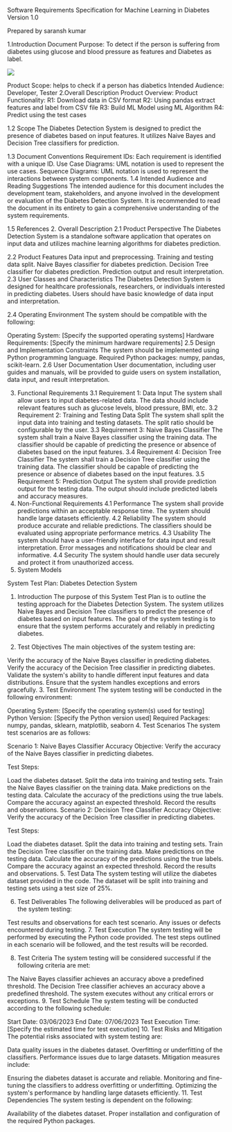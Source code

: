 Software Requirements Specification
for
Machine Learning in Diabetes
Version 1.0
 
 
 
Prepared by
saransh kumar  
 
 
 
 
1.Introduction
Document Purpose: To detect if the person is suffering from diabetes using glucose and blood pressure as features and Diabetes as label.

<img src="https://github.com/github/AS_AI_ML/unnamed.png">


Product Scope: helps to check if a person has diabetics
Intended Audience: Developer, Tester
2.Overall Description
Product Overview:
Product Functionality:
 	R1: Download data in CSV format
 	R2: Using pandas extract features and label from CSV file
 	R3: Build ML Model using ML Algorithm
 	R4: Predict using the test cases 

1.2 Scope
The Diabetes Detection System is designed to predict the presence of diabetes based on input features. It utilizes Naive Bayes and Decision Tree classifiers for prediction.

1.3 Document Conventions
Requirement IDs: Each requirement is identified with a unique ID.
Use Case Diagrams: UML notation is used to represent the use cases.
Sequence Diagrams: UML notation is used to represent the interactions between system components.
1.4 Intended Audience and Reading Suggestions
The intended audience for this document includes the development team, stakeholders, and anyone involved in the development or evaluation of the Diabetes Detection System. It is recommended to read the document in its entirety to gain a comprehensive understanding of the system requirements.

1.5 References
2. Overall Description
2.1 Product Perspective
The Diabetes Detection System is a standalone software application that operates on input data and utilizes machine learning algorithms for diabetes prediction.

2.2 Product Features
Data input and preprocessing.
Training and testing data split.
Naive Bayes classifier for diabetes prediction.
Decision Tree classifier for diabetes prediction.
Prediction output and result interpretation.
2.3 User Classes and Characteristics
The Diabetes Detection System is designed for healthcare professionals, researchers, or individuals interested in predicting diabetes. Users should have basic knowledge of data input and interpretation.

2.4 Operating Environment
The system should be compatible with the following:

Operating System: [Specify the supported operating systems]
Hardware Requirements: [Specify the minimum hardware requirements]
2.5 Design and Implementation Constraints
The system should be implemented using Python programming language.
Required Python packages: numpy, pandas, scikit-learn.
2.6 User Documentation
User documentation, including user guides and manuals, will be provided to guide users on system installation, data input, and result interpretation.

3. Functional Requirements
3.1 Requirement 1: Data Input
The system shall allow users to input diabetes-related data.
The data should include relevant features such as glucose levels, blood pressure, BMI, etc.
3.2 Requirement 2: Training and Testing Data Split
The system shall split the input data into training and testing datasets.
The split ratio should be configurable by the user.
3.3 Requirement 3: Naive Bayes Classifier
The system shall train a Naive Bayes classifier using the training data.
The classifier should be capable of predicting the presence or absence of diabetes based on the input features.
3.4 Requirement 4: Decision Tree Classifier
The system shall train a Decision Tree classifier using the training data.
The classifier should be capable of predicting the presence or absence of diabetes based on the input features.
3.5 Requirement 5: Prediction Output
The system shall provide prediction output for the testing data.
The output should include predicted labels and accuracy measures.
4. Non-Functional Requirements
4.1 Performance
The system shall provide predictions within an acceptable response time.
The system should handle large datasets efficiently.
4.2 Reliability
The system should produce accurate and reliable predictions.
The classifiers should be evaluated using appropriate performance metrics.
4.3 Usability
The system should have a user-friendly interface for data input and result interpretation.
Error messages and notifications should be clear and informative.
4.4 Security
The system should handle user data securely and protect it from unauthorized access.
5. System Models



System Test Plan: Diabetes Detection System
1. Introduction
The purpose of this System Test Plan is to outline the testing approach for the Diabetes Detection System. The system utilizes Naive Bayes and Decision Tree classifiers to predict the presence of diabetes based on input features. The goal of the system testing is to ensure that the system performs accurately and reliably in predicting diabetes.

2. Test Objectives
The main objectives of the system testing are:

Verify the accuracy of the Naive Bayes classifier in predicting diabetes.
Verify the accuracy of the Decision Tree classifier in predicting diabetes.
Validate the system's ability to handle different input features and data distributions.
Ensure that the system handles exceptions and errors gracefully.
3. Test Environment
The system testing will be conducted in the following environment:

Operating System: [Specify the operating system(s) used for testing]
Python Version: [Specify the Python version used]
Required Packages: numpy, pandas, sklearn, matplotlib, seaborn
4. Test Scenarios
The system test scenarios are as follows:

Scenario 1: Naive Bayes Classifier Accuracy
Objective: Verify the accuracy of the Naive Bayes classifier in predicting diabetes.

Test Steps:

Load the diabetes dataset.
Split the data into training and testing sets.
Train the Naive Bayes classifier on the training data.
Make predictions on the testing data.
Calculate the accuracy of the predictions using the true labels.
Compare the accuracy against an expected threshold.
Record the results and observations.
Scenario 2: Decision Tree Classifier Accuracy
Objective: Verify the accuracy of the Decision Tree classifier in predicting diabetes.

Test Steps:

Load the diabetes dataset.
Split the data into training and testing sets.
Train the Decision Tree classifier on the training data.
Make predictions on the testing data.
Calculate the accuracy of the predictions using the true labels.
Compare the accuracy against an expected threshold.
Record the results and observations.
5. Test Data
The system testing will utilize the diabetes dataset provided in the code. The dataset will be split into training and testing sets using a test size of 25%.

6. Test Deliverables
The following deliverables will be produced as part of the system testing:

Test results and observations for each test scenario.
Any issues or defects encountered during testing.
7. Test Execution
The system testing will be performed by executing the Python code provided. The test steps outlined in each scenario will be followed, and the test results will be recorded.

8. Test Criteria
The system testing will be considered successful if the following criteria are met:

The Naive Bayes classifier achieves an accuracy above a predefined threshold.
The Decision Tree classifier achieves an accuracy above a predefined threshold.
The system executes without any critical errors or exceptions.
9. Test Schedule
The system testing will be conducted according to the following schedule:

Start Date: 03/06/2023
End Date: 07/06/2023
Test Execution Time: [Specify the estimated time for test execution]
10. Test Risks and Mitigation
The potential risks associated with system testing are:

Data quality issues in the diabetes dataset.
Overfitting or underfitting of the classifiers.
Performance issues due to large datasets.
Mitigation measures include:

Ensuring the diabetes dataset is accurate and reliable.
Monitoring and fine-tuning the classifiers to address overfitting or underfitting.
Optimizing the system's performance by handling large datasets efficiently.
11. Test Dependencies
The system testing is dependent on the following:

Availability of the diabetes dataset.
Proper installation and configuration of the required Python packages.
